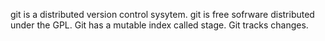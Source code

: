git is a distributed version control sysytem.
git is free sofrware distributed under the GPL.
Git has a mutable index called stage.
Git tracks changes.
